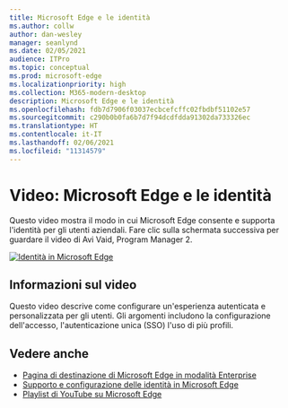 ```yaml
---
title: Microsoft Edge e le identità
ms.author: collw
author: dan-wesley
manager: seanlynd
ms.date: 02/05/2021
audience: ITPro
ms.topic: conceptual
ms.prod: microsoft-edge
ms.localizationpriority: high
ms.collection: M365-modern-desktop
description: Microsoft Edge e le identità
ms.openlocfilehash: fdb7d7906f03037ecbcefcffc02fbdbf51102e57
ms.sourcegitcommit: c290b0b0fa6b7d7f94dcdfdda91302da733326ec
ms.translationtype: HT
ms.contentlocale: it-IT
ms.lasthandoff: 02/06/2021
ms.locfileid: "11314579"
---
```

# Video: Microsoft Edge e le identità

Questo video mostra il modo in cui Microsoft Edge consente e supporta l'identità per gli utenti aziendali. Fare clic sulla schermata successiva per guardare il video di Avi Vaid, Program Manager 2.

[![Identità in Microsoft Edge](media/microsoft-edge-video-identity/0.png)](http://www.youtube.com/watch?v=8lRUKhR7ipA "Identity in Microsoft Edge")

##  <a name="about-the-video"></a>Informazioni sul video

Questo video descrive come configurare un'esperienza autenticata e personalizzata per gli utenti. Gli argomenti includono la configurazione dell'accesso, l'autenticazione unica (SSO) l'uso di più profili.

##  <a name="see-also"></a>Vedere anche

- [Pagina di destinazione di Microsoft Edge in modalità Enterprise](https://aka.ms/EdgeEnterprise)
- [Supporto e configurazione delle identità in Microsoft Edge](microsoft-edge-security-identity.md)
- [Playlist di YouTube su Microsoft Edge](https://www.youtube.com/playlist?list=PLXtHYVsvn_b-uXh1tMeYpT-0iD8tD3tFy)

